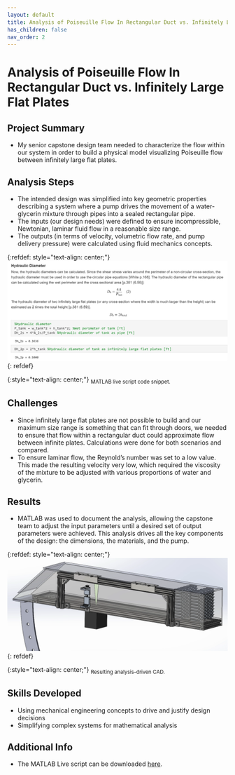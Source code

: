```yaml
---
layout: default
title: Analysis of Poiseuille Flow In Rectangular Duct vs. Infinitely Large Flat Plates
has_children: false
nav_order: 2
---
```


# Analysis of Poiseuille Flow In Rectangular Duct vs. Infinitely Large Flat Plates

## Project Summary

- My senior capstone design team needed to characterize the flow within our system in order to build a physical model visualizing Poiseuille flow between infinitely large flat plates.

## Analysis Steps

- The intended design was simplified into key geometric properties describing a system where a pump drives the movement of a water-glycerin mixture through pipes into a sealed rectangular pipe.
- The inputs (our design needs) were defined to ensure incompressible, Newtonian, laminar fluid flow in a reasonable size range.
- The outputs (in terms of velocity, volumetric flow rate, and pump delivery pressure) were calculated using fluid mechanics concepts.

{:refdef: style="text-align: center;"}
![](images/flow_analysis_snippet.png)
{: refdef}

{:style="text-align: center;"}
<sub>MATLAB live script code snippet.</sub>

## Challenges

- Since infinitely large flat plates are not possible to build and our maximum size range is something that can fit through doors, we needed to ensure that flow within a rectangular duct could approximate flow between infinite plates. Calculations were done for both scenarios and compared.
- To ensure laminar flow, the Reynold’s number was set to a low value. This made the resulting velocity very low, which required the viscosity of the mixture to be adjusted with various proportions of water and glycerin.

## Results

- MATLAB was used to document the analysis, allowing the capstone team to adjust the input parameters until a desired set of output parameters were achieved. This analysis drives all the key components of the design: the dimensions, the materials, and the pump.

{:refdef: style="text-align: center;"}
![](images/flow_analysis_result.png)
{: refdef}

{:style="text-align: center;"}
<sub>Resulting analysis-driven CAD.</sub>

## Skills Developed

- Using mechanical engineering concepts to drive and justify design decisions
- Simplifying complex systems for mathematical analysis

## Additional Info

- The MATLAB Live script can be downloaded [here]().